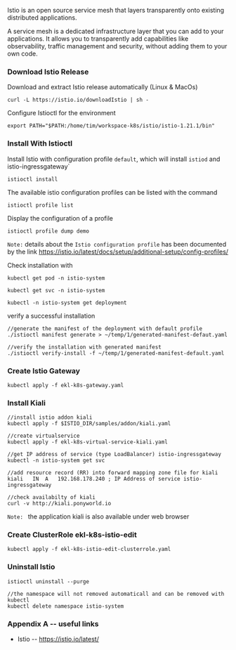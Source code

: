 Istio is an open source service mesh that layers transparently onto existing distributed applications.

A service mesh is a dedicated infrastructure layer that you can add to your applications. It allows you to transparently
add capabilities like observability, traffic management and security, without adding them to your own code.

### Download Istio Release
Download and extract Istio release automatically (Linux & MacOs)
```
curl -L https://istio.io/downloadIstio | sh -
```
Configure Istioctl for the environment
```
export PATH="$PATH:/home/tim/workspace-k8s/istio/istio-1.21.1/bin"
```

### Install With Istioctl
Install Istio with configuration profile `default`, which will install `istiod` and istio-ingressgateway`
```
istioctl install
```
The available istio configuration profiles can be listed with the command
```
istioctl profile list
```
Display the configuration of a profile
```
istioctl profile dump demo
```
`Note:` details about the `Istio configuration profile` has been documented by the link
https://istio.io/latest/docs/setup/additional-setup/config-profiles/

Check installation with
```
kubectl get pod -n istio-system

kubectl get svc -n istio-system

kubectl -n istio-system get deployment
```

verify a successful installation
```
//generate the manifest of the deployment with default profile
./istioctl manifest generate > ~/temp/1/generated-manifest-defaut.yaml

//verify the installation with generated manifest
./istioctl verify-install -f ~/temp/1/generated-manifest-default.yaml
```

### Create Istio Gateway
```
kubectl apply -f ekl-k8s-gateway.yaml
```

### Install Kiali
```
//install istio addon kiali
kubectl apply -f $ISTIO_DIR/samples/addon/kiali.yaml

//create virtualservice 
kubectl apply -f ekl-k8s-virtual-service-kiali.yaml

//get IP address of service (type LoadBalancer) istio-ingressgateway
kubectl -n istio-system get svc

//add resource record (RR) into forward mapping zone file for kiali
kiali   IN  A   192.168.178.240 ; IP Address of service istio-ingressgateway

//check availabilty of kiali
curl -v http://kiali.ponyworld.io 
```
`Note: ` the application kiali is also available under web browser

### Create ClusterRole ekl-k8s-istio-edit
```
kubectl apply -f ekl-k8s-istio-edit-clusterrole.yaml
```

### Uninstall Istio
```
istioctl uninstall --purge

//the namespace will not removed automaticall and can be removed with kubectl
kubectl delete namespace istio-system
```

### Appendix A -- useful links
- Istio -- https://istio.io/latest/